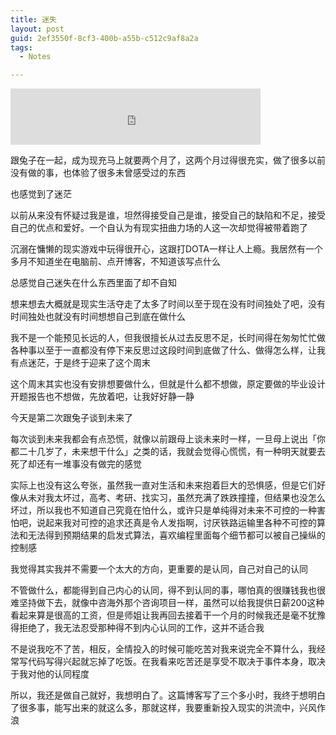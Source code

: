 ```yaml
---
title: 迷失
layout: post
guid: 2ef3550f-8cf3-400b-a55b-c512c9af8a2a
tags:
  - Notes

---
```


<iframe frameborder="no" border="0" marginwidth="0" marginheight="0" width=400 height=90 src="http://music.163.com/outchain/player?type=2&id=4987490&auto=0&height=66"></iframe>

跟兔子在一起，成为现充马上就要两个月了，这两个月过得很充实，做了很多以前没有做的事，也体验了很多未曾感受过的东西

也感觉到了迷茫

以前从来没有怀疑过我是谁，坦然得接受自己是谁，接受自己的缺陷和不足，接受自己的优点和爱好。一个自认为有现实扭曲力场的人这一次却觉得被带着跑了

沉溺在慵懒的现实游戏中玩得很开心，这跟打DOTA一样让人上瘾。我居然有一个多月不知道坐在电脑前、点开博客，不知道该写点什么

总感觉自己迷失在什么东西里面了却不自知

想来想去大概就是现实生活夺走了太多了时间以至于现在没有时间独处了吧，没有时间独处也就没有时间想想自己到底在做什么

我不是一个能预见长远的人，但我很擅长从过去反思不足，长时间得在匆匆忙忙做各种事以至于一直都没有停下来反思过这段时间到底做了什么、做得怎么样，让我有点迷茫，于是终于迎来了这个周末

这个周末其实也没有安排想要做什么，但就是什么都不想做，原定要做的毕业设计开题报告也不想做，先放着吧，让我好好静一静

今天是第二次跟兔子谈到未来了

每次谈到未来我都会有点恐慌，就像以前跟母上谈未来时一样，一旦母上说出「你都二十几岁了，未来想干什么」之类的话，我就会觉得心慌慌，有一种明天就要去死了却还有一堆事没有做完的感觉

实际上也没有这么夸张，虽然我一直对生活和未来抱着巨大的恐惧感，但是它们好像从未对我太坏过，高考、考研、找实习，虽然充满了跌跌撞撞，但结果也没怎么坏过，所以我也不知道自己究竟在怕什么，或许只是单纯得对未来不可控的一种害怕吧，说起来我对可控的追求还真是令人发指啊，讨厌铁路运输里各种不可控的算法和无法得到预期结果的启发式算法，喜欢编程里面每个细节都可以被自己操纵的控制感

我觉得其实我并不需要一个太大的方向，更重要的是认同，自己对自己的认同

不管做什么，都能得到自己内心的认同，得不到认同的事，哪怕真的很赚钱我也很难坚持做下去，就像中咨海外那个咨询项目一样，虽然可以给我提供日薪200这种看起来算是很高的工资，但是师姐让我再回去接着干一个月的时候我还是毫不犹豫得拒绝了，我无法忍受那种得不到内心认同的工作，这并不适合我

不是说我吃不了苦，相反，全情投入的时候可能吃苦对我来说完全不算什么，我经常写代码写得兴起就忘掉了吃饭。在我看来吃苦还是享受不取决于事件本身，取决于我对他的认同程度

所以，我还是做自己就好，我想明白了。这篇博客写了三个多小时，我终于想明白了很多事，能写出来的就这么多，那就这样，我要重新投入现实的洪流中，兴风作浪